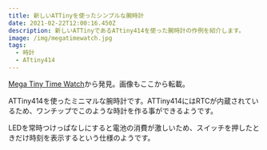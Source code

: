 ```yaml
---
title: 新しいATTinyを使ったシンプルな腕時計
date: 2021-02-22T12:00:16.450Z
description: 新しいATTinyであるATtiny414を使った腕時計の作例を紹介します。
image: /img/megatimewatch.jpg
tags:
  - 時計
  - ATtiny414
---
```

[Mega Tiny Time Watch](http://www.technoblogy.com/show?2OKF)から発見。画像もここから転載。

ATTiny414を使ったミニマルな腕時計です。ATTiny414にはRTCが内蔵されているため、ワンチップでこのような時計を作る事ができるようです。

LEDを常時つけっぱなしにすると電池の消費が激しいため、スイッチを押したときだけ時刻を表示するという仕様のようです。
